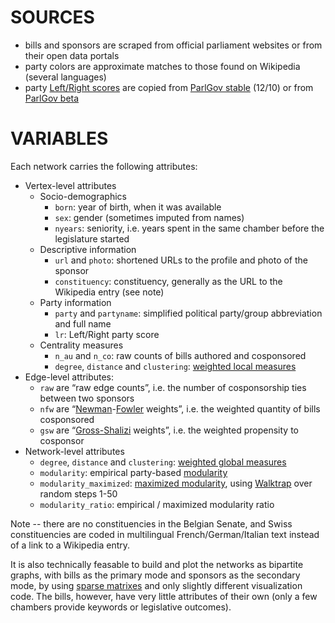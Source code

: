 # SOURCES

* bills and sponsors are scraped from official parliament websites or from their open data portals
* party colors are approximate matches to those found on Wikipedia (several languages)
* party [Left/Right scores](http://www.parlgov.org/documentation/party-positions/) are copied from [ParlGov stable](http://www.parlgov.org/static/static-2014/stable/data.html) (12/10) or from [ParlGov beta](http://www.parlgov.org/)

# VARIABLES

Each network carries the following attributes:

- Vertex-level attributes
	- Socio-demographics
		- `born`: year of birth, when it was available
		- `sex`: gender (sometimes imputed from names)
		- `nyears`: seniority, i.e. years spent in the same chamber before the legislature started
	- Descriptive information
		- `url` and `photo`: shortened URLs to the profile and photo of the sponsor
		- `constituency`: constituency, generally as the URL to the Wikipedia entry (see note)
	- Party information
		- `party` and `partyname`: simplified political party/group abbreviation and full name
		- `lr`: Left/Right party score
	- Centrality measures
		- `n_au` and `n_co`: raw counts of bills authored and cosponsored
		- `degree`, `distance` and `clustering`: [weighted local measures](http://toreopsahl.com/2010/04/21/article-node-centrality-in-weighted-networks-generalizing-degree-and-shortest-paths/ "Opsahl 2010")
- Edge-level attributes:
	- `raw` are “raw edge counts”, i.e. the number of cosponsorship ties between two sponsors
	- `nfw` are “[Newman](http://www-personal.umich.edu/~mejn/papers/016132.pdf "Newman 2001")-[Fowler](http://jhfowler.ucsd.edu/best_connected_congressperson.pdf "Fowler 2006") weights”, i.e. the weighted quantity of bills cosponsored
	- `gsw` are “[Gross-Shalizi](http://www.latinodecisions.com/files/4013/3840/2978/Gross-Kirkland-Shalizi_Multilevel-Cosponsorship_PolAnlys-submission.pdf "Gross, Kirkland and Shalizi 2012") weights”, i.e. the weighted propensity to cosponsor
- Network-level attributes
	- `degree`, `distance` and `clustering`: [weighted global measures](http://toreopsahl.com/2010/04/21/article-node-centrality-in-weighted-networks-generalizing-degree-and-shortest-paths/ "Opsahl 2010")
	- `modularity`: empirical party-based [modularity](http://arxiv.org/abs/physics/0602124 "Newman 2006")
	- `modularity_maximized`: [maximized modularity](http://papers.ssrn.com/sol3/papers.cfm?abstract_id=1437055 "Waugh et al. 2012"), using [Walktrap](http://arxiv.org/abs/physics/0512106 "Pons and Latapy 2005") over random steps 1-50
	- `modularity_ratio`: empirical / maximized modularity ratio

Note -- there are no constituencies in the Belgian Senate, and Swiss constituencies are coded in multilingual French/German/Italian text instead of a link to a Wikipedia entry.

It is also technically feasable to build and plot the networks as bipartite graphs, with bills as the primary mode and sponsors as the secondary mode, by using [sparse matrixes](http://solomonmessing.wordpress.com/2012/09/30/working-with-bipartiteaffiliation-network-data-in-r/) and only slightly different visualization code. The bills, however, have very little attributes of their own (only a few chambers provide keywords or legislative outcomes).
